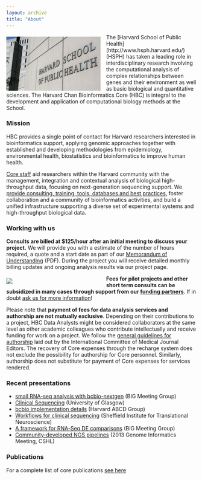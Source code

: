 ```yaml
---
layout: archive
title: "About"
---
```


<p><img style="float: left; margin: 7px 15px 0px 0px;" src="/images/hsph_building.jpg" width="250" /></p> The [Harvard School of Public Health](http://www.hsph.harvard.edu/) (HSPH) has taken a leading role in interdisciplinary research involving the computational analysis of complex relationships between genes and their environment as well as basic biological and quantitative sciences. The Harvard Chan Bioinformatics Core (HBC) is integral to the development and application of computational biology methods at the School.

<div style="clear: left;"></div>

### Mission

HBC provides a single point of contact for Harvard researchers interested in bioinformatics support, applying genomic approaches together with established and developing methodologies from epidemiology, environmental health, biostatistics and bioinformatics to improve human health.

[Core staff](/people) aid researchers within the Harvard community with the management, integration and contextual analysis of biological high-throughput data, focusing on next-generation sequencing support. We [provide consulting, training, tools, databases and best practices](/services), foster collaboration and a community of bioinformatics activities, and build a unified infrastructure supporting a diverse set of experimental systems and high-throughput biological data.


### Working with us

**Consults are billed at $125/hour after an initial meeting to discuss your project.**  We will provide you with a estimate of the number of hours required, a quote and a start date as part of our [Memorandum of Understanding](https://dl.dropboxusercontent.com/u/407047/Ghost/hbc/CHB%20MOU.pdf) (PDF). During the project you will receive detailed monthly billing updates and ongoing analysis results via our project page.

<p><img src="http://dl.dropboxusercontent.com/u/407047/Ghost/hbc/support.gif" style="float: left; margin: 7px 15px 10px 0px;"  width="250" /> </p>

**Fees for pilot projects and other short term consults can be subsidized in many cases through support from our [funding partners](/funders)**. If in doubt [ask us for more information](/contact)!

Please note that **payment of fees for data analysis services and authorship are not mutually exclusive**. Depending on their contributions to a project, HBC Data Analysts might be considered collaborators at the same level as other academic colleagues who contribute intellectually and receive funding for work on a project. We follow the [general guidelines for authorship](http://www.icmje.org/recommendations/browse/roles-and-responsibilities/defining-the-role-of-authors-and-contributors.html) laid out by the International Committee of Medical Journal Editors. The recovery of Core expenses through the recharge system does not exclude the possibility for authorship for Core personnel. Similarly, authorship does not substitute for payment of Core expenses for services rendered.

### Recent presentations
* [small RNA-seq analysis with bcbio-nextgen](https://github.com/lpantano/mypubs/raw/master/talks/bcbio-srnaseq-BIG-20151203.pdf) (BIG Meeting Group)
* [Clinical Sequencing](https://dl.dropboxusercontent.com/u/407047/Work/Presentations/20140503%20Glasgow%20Clinical%20Sequencing.pdf) (University of Glasgow)
* [bcbio implementation details](https://github.com/chapmanb/bcbb/raw/master/talks/abcd2014_bcbio_nextgen/chapman_bcbio.pdf) (Harvard ABCD Group)
* [Workflows for clinical sequencing](https://dl.dropboxusercontent.com/u/407047/Work/Presentations/20140218%20Sheffield%20NGS%20in%20Public%20Health.pdf) (Sheffield Institute for
Translational Neuroscience)
* [A framework for RNA-Seq DE comparisons](https://dl.dropboxusercontent.com/u/407047/Work/Presentations/20140200%20BIG-meeting-feb-2014.pdf) (BIG Meeting Group)
* [Community-developed NGS pipelines](https://dl.dropboxusercontent.com/u/407047/Work/Presentations/20131102%20CSHL%20Genome%20Informatics/20131101%20CSHL%20GI2013%20bcbio.pdf) (2013 Genome Informatics Meeting, CSHL)


### Publications

For a  complete list of core publications [see here](https://www.ncbi.nlm.nih.gov/myncbi/browse/collection/51262208/?sort=date&direction=descending)
